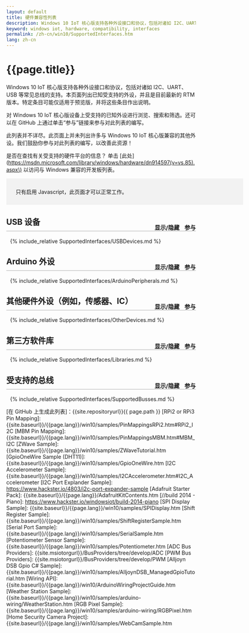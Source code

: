 ```yaml
---
layout: default
title: 硬件兼容性列表
description: Windows 10 IoT 核心版支持各种外设接口和协议，包括对诸如 I2C、UART、USB 等常见总线的支持。
keyword: windows iot, hardware, compatibility, interfaces
permalink: /zh-cn/win10/SupportedInterfaces.htm
lang: zh-cn
---
```

<style>
.MsVerified 
{
	margin: 0 auto;
  display: block;
  width: 45px;
  height: 40px;
}
a {cursor:pointer}
h2 
{
	border-bottom: 1px solid #AAAAAA;
	padding-bottom: 10px;
}
.sectionControls
{
	font-size:15px;
	float:right;
	position:relative;
	top:20px;
}
.sectionControls a
{
	padding-left: 10px;
}
tr:nth-child(even) {background: #f2f2f2;}
th {background: #f2f2f2;}
td:nth-child(1)
{
    width: 200px;
}
td:nth-child(2)
{
    width: 40px;
}
td:nth-child(3)
{
    width: 300px;
}
td:nth-child(4)
{
    width: 200px;
}
td:nth-child(5)
{
    width: 200px;
}
td:nth-child(6)
{
    width: 100px;
}
.section {
	padding-left: 10px;
}
.searchbox
{
	background-color: #f2f2f2;
	width: 600px;
	padding: 15px;
}

.searchbox a
{
	padding-left: 20px;
}

.searchbox a:hover
{
	text-decoration: underline;
}

.searchbox div
{
	margin: 10px;
}
</style>

# {{page.title}}
Windows 10 IoT 核心版支持各种外设接口和协议，包括对诸如 I2C、UART、USB 等常见总线的支持。本页面列出已知受支持的外设，并且是目前最新的 RTM 版本。特定条目可能仅适用于预览版，并将这些条目作出说明。

对 Windows 10 IoT 核心版设备上受支持的已知外设进行浏览、搜索和筛选。还可以在 GitHub 上通过单击“参与”链接来参与对此列表的编写。

此列表并不详尽。此页面上并未列出许多与 Windows 10 IoT 核心版兼容的其他外设。我们鼓励你参与对此列表的编写，以改善此资源！

是否在查找有关受支持的硬件平台的信息？ 单击 \[此处\]\(https://msdn.microsoft.com/library/windows/hardware/dn914597(v=vs.85).aspx\) 以访问与 Windows 兼容的开发板列表。

<div class="searchbox">
	<div id='javascriptWarn' class='javascriptWarn'>
		只有启用 Javascript，此页面才可以正常工作。
	</div>
	<div class="searchTools" style="display:none">
		<div>
			<h3> 搜索和筛选 </h3>
			按开发板类型筛选列表：
			<select id="boardSelect" onchange="filterDeviceRows();">
			  <option value=".">全部</option>
			  <option value="RPI2">RPi2/RPi3</option>
			  <option value="MBM">MBM</option>
			</select>
		</div>
		<div>
			按“部件名称/型号”搜索“全部”<b></b>列表：
			<input id="filterInput" oninput="filterDeviceRows();"/>
			<button onClick="$('#filterInput')[0].value='';filterDeviceRows();">清除</button>
		</div>
		<div>
			<a onClick="showHideAll(false); return false;"> 隐藏所有部分	</a>
			<a onClick="showHideAll(true); return false;"> 显示所有部分</a>
		</div>
	</div>
</div>

<div class="SearchResultsSection" markdown="1" style="display:none">
## <a name="SearchResults" class="SearchResults" onClick="toggleSection('SearchResults');return false;">搜索结果</a>
<div class="SearchResults" markdown="1">

{:.table.table-bordered .SearchResults}
部件名称 / 编号 | 兼容的开发板 | 描述 | 注意事项  | 项目、示例、库 |Microsoft 验证                  |
----------------|-------------------|-------------|--------|------------------------------|------------------------------------|
结果          | 结果            | 结果      | 结果 | 结果                       | 结果                              |

</div></div>


<h2> <a onClick="toggleSection('USBDevices');return false;">USB 设备</a>
	<div class="sectionControls">
		<a class="sectionToggle" onClick="toggleSection('USBDevices');return false;">显示/隐藏</a>
		<a class="sectionContribute" onClick="contribute('USBDevices');return false;">参与</a>
	</div>
</h2>
<div class="USBDevices section" markdown="1">
{% include_relative SupportedInterfaces/USBDevices.md %}
</div>

<h2> <a onClick="toggleSection('ArduinoPeripherals');return false;">Arduino 外设</a>
	<div class="sectionControls">
		<a class="sectionToggle" onClick="toggleSection('ArduinoPeripherals');return false;">显示/隐藏</a>
		<a class="sectionContribute" onClick="contribute('ArduinoPeripherals');return false;">参与</a>
	</div>
</h2>
<div class="ArduinoPeripherals section" markdown="1">
{% include_relative SupportedInterfaces/ArduinoPeripherals.md %}
</div>

<h2> <a onClick="toggleSection('OtherDevices');return false;">其他硬件外设（例如，传感器、IC）</a>
	<div class="sectionControls">
		<a class="sectionToggle" onClick="toggleSection('OtherDevices');return false;">显示/隐藏</a>
		<a class="sectionContribute" onClick="contribute('OtherDevices');return false;">参与</a>
	</div>
</h2>
<div class="OtherDevices section" markdown="1">
{% include_relative SupportedInterfaces/OtherDevices.md %}
</div>

<h2> <a onClick="toggleSection('Libraries');return false;">第三方软件库</a>
	<div class="sectionControls">
		<a class="sectionToggle" onClick="toggleSection('Libraries');return false;">显示/隐藏</a>
		<a class="sectionContribute" onClick="contribute('Libraries');return false;">参与</a>
	</div>
</h2>
<div class="Libraries section" markdown="1">
{% include_relative SupportedInterfaces/Libraries.md %}
</div>

<h2> <a onClick="toggleSection('SupportedBusses');return false;">受支持的总线</a>
	<div class="sectionControls">
		<a class="sectionToggle" onClick="toggleSection('SupportedBusses');return false;">显示/隐藏</a>
		<a class="sectionContribute" onClick="contribute('SupportedBusses');return false;">参与</a>
	</div>
</h2>
<div class="SupportedBusses section" markdown="1">
{% include_relative SupportedInterfaces/SupportedBusses.md %}
</div>

<script>
	  function filterDeviceRows()
	  {
				var selectedBoard = $("#boardSelect option:selected")[0].value;
				var boardColumn = 1; // compatible boards
				var searchColumn = 0; // model
				var searchString = $("#filterInput")[0].value;
				if (searchString=='') {searchString = '.';}
				var regExBoard = new RegExp(selectedBoard,"i");
				var regEx = new RegExp(searchString,"i");

				var rows = $(".devices tr");
				var searchResults = [];
				for (var rowNbr = 0; rowNbr < rows.length; rowNbr++){
					if (rows[rowNbr].rowIndex > 0)
					{
						if ( rows[rowNbr].cells[boardColumn].innerHTML.match(regExBoard))
						{
							if ( rows[rowNbr].cells[searchColumn].innerHTML.match(regEx))
							{
								searchResults.push(rows[rowNbr]);
					    }
							rows[rowNbr].style.display = "";
				    }
				    else
				    {
							rows[rowNbr].style.display = "none";
						}

					}
				}

				//Update search results
				if (searchString > '.' )
				{
					var searchTable = $('table.SearchResults')[0];

					// remove existing rows
					$('table.SearchResults tr').has('td').remove();

					// Add all found rows
					for (var rowNbr = 0; rowNbr < searchResults.length; rowNbr++){
							var row = searchTable.insertRow(searchTable.rows.length);
							for (cellNbr = 0; cellNbr < searchTable.rows[0].cells.length; cellNbr++) {
	        			var cell = row.insertCell(cellNbr);
	        			cell.innerHTML = searchResults[rowNbr].cells[cellNbr].innerHTML;
	       			}
					}
					$("div.SearchResultsSection").show();
				}
				else
				{
					$("div.SearchResultsSection").hide();
				}
		}

		function toggleSection(section) {
			$("."+section+".section").toggle('slow');
		}

		function changeSectionState(section, shouldShow) {
			var sectionObj = $("."+section+".section").filter(":visible");
			if (shouldShow && sectionObj == null)
			{
				toggleSection(section);
			}
			if (!shouldShow && sectionObj != null)
			{
				toggleSection(section);
			}
		}

		function showHideAll(shouldShow) {			
			if (shouldShow)
			{
				$(".section").show('slow');
			} else {
				$(".section").hide('slow');
			}
		}
		
		function contribute(section) {			
			var pagePath="{{site.repositoryurl}}{{page.path}}";
			
			var url = pagePath.replace("SupportedInterfaces", "SupportedInterfaces/" + section); 
			
	  	var win = window.open(url, '_blank');
  		win.focus();
		}

		window.onload = function() {
      $(".section").hide();
      $(".javascriptWarn").hide();
      $(".searchTools").show();
      if(window.location.hash) {
			  $(location.hash).parent().show();
			  window.scrollTo(0, $(location.hash).offset().top);
			} 
    }
</script>

<!-- Reference Links -->
[MSVerified]: {{site.baseurl}}/Resources/images/checkmark.svg "Microsoft 验证"
\[在 GitHub 上生成此列表\]：{{site.repositoryurl}}{{ page.path }}
[RPi2 or RPi3 Pin Mapping]: {{site.baseurl}}/{{page.lang}}/win10/samples/PinMappingsRPi2.htm#RPi2_I2C
[MBM Pin Mapping]: {{site.baseurl}}/{{page.lang}}/win10/samples/PinMappingsMBM.htm#MBM_I2C
[ZWave Sample]: {{site.baseurl}}/{{page.lang}}/win10/samples/ZWaveTutorial.htm
[GpioOneWire Sample (DHT11)]: {{site.baseurl}}/{{page.lang}}/win10/samples/GpioOneWire.htm
[I2C Accelerometer Sample]: {{site.baseurl}}/{{page.lang}}/win10/samples/I2CAccelerometer.htm#I2C_Accelerometer
[I2C Port Explander Sample]: https://www.hackster.io/4803/i2c-port-expander-sample
[Adafruit Starter Pack]: {{site.baseurl}}/{{page.lang}}/AdafruitKitContents.htm
[//build 2014 - Piano]: https://www.hackster.io/windowsiot/build-2014-piano
[SPI Display Sample]: {{site.baseurl}}/{{page.lang}}/win10/samples/SPIDisplay.htm
[Shift Register Sample]: {{site.baseurl}}/{{page.lang}}/win10/samples/ShiftRegisterSample.htm
[Serial Port Sample]: {{site.baseurl}}/{{page.lang}}/win10/samples/SerialSample.htm
[Potentiometer Sensor Sample]: {{site.baseurl}}/{{page.lang}}/win10/samples/Potentiometer.htm
[ADC Bus Providers]: {{site.msiotorgurl}}/BusProviders/tree/develop/ADC
[PWM Bus Providers]: {{site.msiotorgurl}}/BusProviders/tree/develop/PWM
[Alljoyn DSB Gpio C# Sample]: {{site.baseurl}}/{{page.lang}}/win10/samples/AlljoynDSB_ManagedGpioTutorial.htm
[Wiring API]: {{site.baseurl}}/{{page.lang}}/win10/ArduinoWiringProjectGuide.htm
[Weather Station Sample]: {{site.baseurl}}/{{page.lang}}/win10/samples/arduino-wiring/WeatherStation.htm
[RGB Pixel Sample]: {{site.baseurl}}/{{page.lang}}/win10/samples/arduino-wiring/RGBPixel.htm
[Home Security Camera Project]: {{site.baseurl}}/{{page.lang}}/win10/samples/WebCamSample.htm

